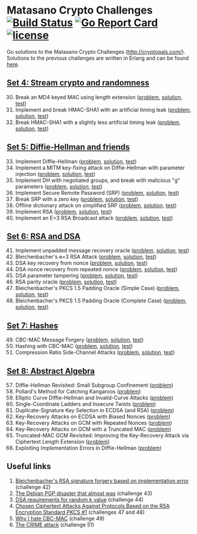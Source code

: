 # Matasano Crypto Challenges [![Build Status](https://travis-ci.org/Metalnem/cryptopals-go.svg?branch=master)](https://travis-ci.org/Metalnem/cryptopals-go) [![Go Report Card](https://goreportcard.com/badge/github.com/metalnem/cryptopals-go)](https://goreportcard.com/report/github.com/metalnem/cryptopals-go) [![license](https://img.shields.io/badge/license-MIT-blue.svg?style=flat)](https://raw.githubusercontent.com/metalnem/cryptopals-go/master/LICENSE)

Go solutions to the Matasano Crypto Challenges (<http://cryptopals.com/>). Solutions to the previous challenges are written in Erlang and can be found [here](https://github.com/Metalnem/cryptopals).

## [Set 4: Stream crypto and randomness](http://cryptopals.com/sets/4)

30. Break an MD4 keyed MAC using length extension ([problem](http://cryptopals.com/sets/4/challenges/30), [solution](https://github.com/Metalnem/cryptopals-go/blob/master/challenge30.go), [test](https://github.com/Metalnem/cryptopals-go/blob/master/challenge30_test.go))
31. Implement and break HMAC-SHA1 with an artificial timing leak ([problem](http://cryptopals.com/sets/4/challenges/31), [solution](https://github.com/Metalnem/cryptopals-go/blob/master/challenge31.go), [test](https://github.com/Metalnem/cryptopals-go/blob/master/challenge31_test.go))
32. Break HMAC-SHA1 with a slightly less artificial timing leak ([problem](http://cryptopals.com/sets/4/challenges/32), [solution](https://github.com/Metalnem/cryptopals-go/blob/master/challenge32.go), [test](https://github.com/Metalnem/cryptopals-go/blob/master/challenge32_test.go))

## [Set 5: Diffie-Hellman and friends](http://cryptopals.com/sets/5)

33. Implement Diffie-Hellman ([problem](http://cryptopals.com/sets/5/challenges/33), [solution](https://github.com/Metalnem/cryptopals-go/blob/master/challenge33.go), [test](https://github.com/Metalnem/cryptopals-go/blob/master/challenge33_test.go))
34. Implement a MITM key-fixing attack on Diffie-Hellman with parameter injection ([problem](http://cryptopals.com/sets/5/challenges/34), [solution](https://github.com/Metalnem/cryptopals-go/blob/master/challenge34.go), [test](https://github.com/Metalnem/cryptopals-go/blob/master/challenge34_test.go))
35. Implement DH with negotiated groups, and break with malicious "g" parameters ([problem](http://cryptopals.com/sets/5/challenges/35), [solution](https://github.com/Metalnem/cryptopals-go/blob/master/challenge35.go), [test](https://github.com/Metalnem/cryptopals-go/blob/master/challenge35_test.go))
36. Implement Secure Remote Password (SRP) ([problem](http://cryptopals.com/sets/5/challenges/36), [solution](https://github.com/Metalnem/cryptopals-go/blob/master/challenge36.go), [test](https://github.com/Metalnem/cryptopals-go/blob/master/challenge36_test.go))
37. Break SRP with a zero key ([problem](http://cryptopals.com/sets/5/challenges/37), [solution](https://github.com/Metalnem/cryptopals-go/blob/master/challenge37.go), [test](https://github.com/Metalnem/cryptopals-go/blob/master/challenge37_test.go))
38. Offline dictionary attack on simplified SRP ([problem](http://cryptopals.com/sets/5/challenges/38), [solution](https://github.com/Metalnem/cryptopals-go/blob/master/challenge38.go), [test](https://github.com/Metalnem/cryptopals-go/blob/master/challenge38_test.go))
39. Implement RSA ([problem](http://cryptopals.com/sets/5/challenges/39), [solution](https://github.com/Metalnem/cryptopals-go/blob/master/challenge39.go), [test](https://github.com/Metalnem/cryptopals-go/blob/master/challenge39_test.go))
40. Implement an E=3 RSA Broadcast attack ([problem](http://cryptopals.com/sets/5/challenges/40), [solution](https://github.com/Metalnem/cryptopals-go/blob/master/challenge40.go), [test](https://github.com/Metalnem/cryptopals-go/blob/master/challenge40_test.go))

## [Set 6: RSA and DSA](http://cryptopals.com/sets/6)

41. Implement unpadded message recovery oracle ([problem](http://cryptopals.com/sets/6/challenges/41), [solution](https://github.com/Metalnem/cryptopals-go/blob/master/challenge41.go), [test](https://github.com/Metalnem/cryptopals-go/blob/master/challenge41_test.go))
42. Bleichenbacher's e=3 RSA Attack ([problem](http://cryptopals.com/sets/6/challenges/42), [solution](https://github.com/Metalnem/cryptopals-go/blob/master/challenge42.go), [test](https://github.com/Metalnem/cryptopals-go/blob/master/challenge42_test.go))
43. DSA key recovery from nonce ([problem](http://cryptopals.com/sets/6/challenges/43), [solution](https://github.com/Metalnem/cryptopals-go/blob/master/challenge43.go), [test](https://github.com/Metalnem/cryptopals-go/blob/master/challenge43_test.go))
44. DSA nonce recovery from repeated nonce ([problem](http://cryptopals.com/sets/6/challenges/44), [solution](https://github.com/Metalnem/cryptopals-go/blob/master/challenge44.go), [test](https://github.com/Metalnem/cryptopals-go/blob/master/challenge44_test.go))
45. DSA parameter tampering ([problem](http://cryptopals.com/sets/6/challenges/45), [solution](https://github.com/Metalnem/cryptopals-go/blob/master/challenge45.go), [test](https://github.com/Metalnem/cryptopals-go/blob/master/challenge45_test.go))
46. RSA parity oracle ([problem](http://cryptopals.com/sets/6/challenges/46), [solution](https://github.com/Metalnem/cryptopals-go/blob/master/challenge46.go), [test](https://github.com/Metalnem/cryptopals-go/blob/master/challenge46_test.go))
47. Bleichenbacher's PKCS 1.5 Padding Oracle (Simple Case) ([problem](http://cryptopals.com/sets/6/challenges/47), [solution](https://github.com/Metalnem/cryptopals-go/blob/master/challenge47.go), [test](https://github.com/Metalnem/cryptopals-go/blob/master/challenge47_test.go))
48. Bleichenbacher's PKCS 1.5 Padding Oracle (Complete Case) ([problem](http://cryptopals.com/sets/6/challenges/48), [solution](https://github.com/Metalnem/cryptopals-go/blob/master/challenge48.go), [test](https://github.com/Metalnem/cryptopals-go/blob/master/challenge48_test.go))

## [Set 7: Hashes](http://cryptopals.com/sets/7)

49. CBC-MAC Message Forgery ([problem](http://cryptopals.com/sets/7/challenges/49), [solution](https://github.com/Metalnem/cryptopals-go/blob/master/challenge49.go), [test](https://github.com/Metalnem/cryptopals-go/blob/master/challenge49_test.go))
50. Hashing with CBC-MAC ([problem](http://cryptopals.com/sets/7/challenges/50), [solution](https://github.com/Metalnem/cryptopals-go/blob/master/challenge50.go), [test](https://github.com/Metalnem/cryptopals-go/blob/master/challenge50_test.go))
51. Compression Ratio Side-Channel Attacks ([problem](http://cryptopals.com/sets/7/challenges/51), [solution](https://github.com/Metalnem/cryptopals-go/blob/master/challenge51.go), [test](https://github.com/Metalnem/cryptopals-go/blob/master/challenge51_test.go))

## [Set 8: Abstract Algebra](http://cryptopals.com/sets/8)

57. Diffie-Hellman Revisited: Small Subgroup Confinement ([problem](https://github.com/Metalnem/cryptopals-go/blob/master/challenge57.txt))
58. Pollard's Method for Catching Kangaroos ([problem](https://github.com/Metalnem/cryptopals-go/blob/master/challenge58.txt))
59. Elliptic Curve Diffie-Hellman and Invalid-Curve Attacks ([problem](https://github.com/Metalnem/cryptopals-go/blob/master/challenge59.txt))
60. Single-Coordinate Ladders and Insecure Twists ([problem](https://github.com/Metalnem/cryptopals-go/blob/master/challenge60.txt))
61. Duplicate-Signature Key Selection in ECDSA (and RSA) ([problem](https://github.com/Metalnem/cryptopals-go/blob/master/challenge61.txt))
62. Key-Recovery Attacks on ECDSA with Biased Nonces ([problem](https://github.com/Metalnem/cryptopals-go/blob/master/challenge62.txt))
63. Key-Recovery Attacks on GCM with Repeated Nonces ([problem](https://github.com/Metalnem/cryptopals-go/blob/master/challenge63.txt))
64. Key-Recovery Attacks on GCM with a Truncated MAC ([problem](https://github.com/Metalnem/cryptopals-go/blob/master/challenge64.txt))
65. Truncated-MAC GCM Revisited: Improving the Key-Recovery Attack via Ciphertext Length Extension ([problem](https://github.com/Metalnem/cryptopals-go/blob/master/challenge65.txt))
66. Exploiting Implementation Errors in Diffie-Hellman ([problem](https://github.com/Metalnem/cryptopals-go/blob/master/challenge66.txt))

## Useful links

1. [Bleichenbacher's RSA signature forgery based on implementation error](https://www.ietf.org/mail-archive/web/openpgp/current/msg00999.html) (challenge 42)
2. [The Debian PGP disaster that almost was](https://rdist.root.org/2009/05/17/the-debian-pgp-disaster-that-almost-was/) (challenge 43)
3. [DSA requirements for random k value](https://rdist.root.org/2010/11/19/dsa-requirements-for-random-k-value/) (challenge 44)
4. [Chosen Ciphertext Attacks Against Protocols Based on the RSA Encryption Standard PKCS #1](http://archiv.infsec.ethz.ch/education/fs08/secsem/Bleichenbacher98.pdf) (challenges 47 and 48)
5. [Why I hate CBC-MAC](http://blog.cryptographyengineering.com/2013/02/why-i-hate-cbc-mac.html) (challenge 49)
6. [The CRIME attack](https://docs.google.com/presentation/d/11eBmGiHbYcHR9gL5nDyZChu_-lCa2GizeuOfaLU2HOU) (challenge 51)
